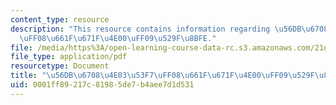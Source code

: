 ```yaml
---
content_type: resource
description: "This resource contains information regarding \u56DB\u6708\u4E03\u53F7\
  \uFF08\u661F\u671F\u4E00\uFF09\u529F\u8BFE."
file: /media/https%3A/open-learning-course-data-rc.s3.amazonaws.com/21g-106-chinese-vi-regular-discovering-chinese-cultures-and-societies-spring-2003/0001ff89217c81985de7b4aee7d1d531_MIT21G_106S03_1.pdf
file_type: application/pdf
resourcetype: Document
title: "\u56DB\u6708\u4E03\u53F7\uFF08\u661F\u671F\u4E00\uFF09\u529F\u8BFE"
uid: 0001ff89-217c-8198-5de7-b4aee7d1d531
---
```

